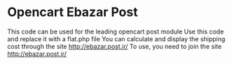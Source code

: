 # Opencart Ebazar Post
This code can be used for the leading opencart post module
Use this code and replace it with a flat.php file
You can calculate and display the shipping cost through the site http://ebazar.post.ir/
To use, you need to join the site http://ebazar.post.ir/ 
